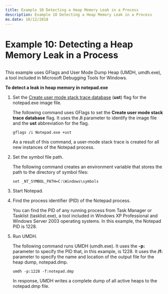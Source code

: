 ```yaml
---
title: Example 10 Detecting a Heap Memory Leak in a Process
description: Example 10 Detecting a Heap Memory Leak in a Process
ms.date: 10/12/2018
---
```


# Example 10: Detecting a Heap Memory Leak in a Process


## <span id="ddk_example_10___detecting_a_heap_memory_leak_in_a_process_dtools"></span><span id="DDK_EXAMPLE_10___DETECTING_A_HEAP_MEMORY_LEAK_IN_A_PROCESS_DTOOLS"></span>


This example uses GFlags and User Mode Dump Heap (UMDH, umdh.exe), a tool included in Microsoft Debugging Tools for Windows.

**To detect a leak in heap memory in notepad.exe**

1.  Set the [Create user mode stack trace database](create-user-mode-stack-trace-database.md) (**ust**) flag for the notepad.exe image file.

    The following command uses GFlags to set the **Create user mode stack trace database** flag. It uses the **/i** parameter to identify the image file and the **ust** abbreviation for the flag.

    ```console
    gflags /i Notepad.exe +ust 
    ```

    As a result of this command, a user-mode stack trace is created for all new instances of the Notepad process.

2.  Set the symbol file path.

    The following command creates an environment variable that stores the path to the directory of symbol files:

    ```console
    set _NT_SYMBOL_PATH=C:\Windows\symbols
    ```

3.  Start Notepad.

4.  Find the process identifier (PID) of the Notepad process.

    You can find the PID of any running process from Task Manager or Tasklist (tasklist.exe), a tool included in Windows XP Professional and Windows Server 2003 operating systems. In this example, the Notepad PID is 1228.

5.  Run UMDH.

    The following command runs UMDH (umdh.exe). It uses the **-p:** parameter to specify the PID that, in this example, is 1228. It uses the **/f:** parameter to specify the name and location of the output file for the heap dump, notepad.dmp.

    ```console
    umdh -p:1228 -f:notepad.dmp 
    ```

    In response, UMDH writes a complete dump of all active heaps to the notepad.dmp file.

 

 